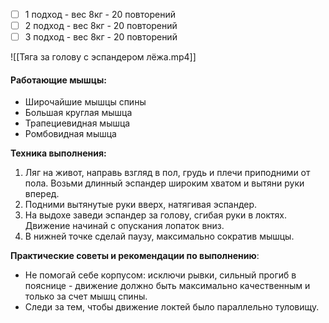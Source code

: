 
- [ ] 1 подход - вес 8кг - 20 повторений
- [ ] 2 подход - вес 8кг - 20 повторений
- [ ] 3 подход - вес 8кг - 20 повторений

![[Тяга за голову с эспандером лёжа.mp4]]

#### **Работающие мышцы:**

-   Широчайшие мышцы спины
-   Большая круглая мышца
-   Трапециевидная мышца
-   Ромбовидная мышца

**Техника выполнения:**

1.  Ляг на живот, направь взгляд в пол, грудь и плечи приподними от пола. Возьми длинный эспандер широким хватом и вытяни руки вперед.
2.  Подними вытянутые руки вверх, натягивая эспандер. 
3.  На выдохе заведи эспандер за голову, сгибая руки в локтях. Движение начинай с опускания лопаток вниз.
4.  В нижней точке сделай паузу, максимально сократив мышцы. 

**Практические советы и рекомендации по выполнению**:

-   Не помогай себе корпусом: исключи рывки, сильный прогиб в пояснице - движение должно быть максимально качественным и только за счет мышц спины.
-   Следи за тем, чтобы движение локтей было параллельно туловищу.